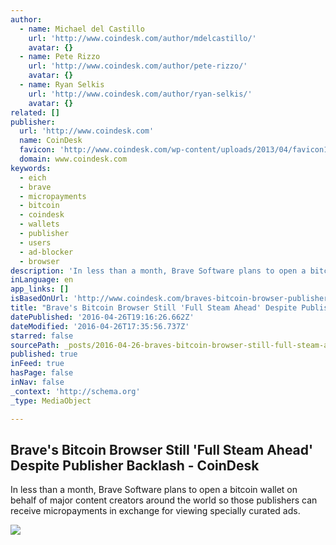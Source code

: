```yaml
---
author:
  - name: Michael del Castillo
    url: 'http://www.coindesk.com/author/mdelcastillo/'
    avatar: {}
  - name: Pete Rizzo
    url: 'http://www.coindesk.com/author/pete-rizzo/'
    avatar: {}
  - name: Ryan Selkis
    url: 'http://www.coindesk.com/author/ryan-selkis/'
    avatar: {}
related: []
publisher:
  url: 'http://www.coindesk.com'
  name: CoinDesk
  favicon: 'http://www.coindesk.com/wp-content/uploads/2013/04/favicon1.ico?1fee9b'
  domain: www.coindesk.com
keywords:
  - eich
  - brave
  - micropayments
  - bitcoin
  - coindesk
  - wallets
  - publisher
  - users
  - ad-blocker
  - browser
description: 'In less than a month, Brave Software plans to open a bitcoin wallet on behalf of major content creators around the world so those publishers can receive micropayments in exchange for viewing specially curated ads.'
inLanguage: en
app_links: []
isBasedOnUrl: 'http://www.coindesk.com/braves-bitcoin-browser-publisher-backlash/'
title: "Brave's Bitcoin Browser Still 'Full Steam Ahead' Despite Publisher Backlash - CoinDesk"
datePublished: '2016-04-26T19:16:26.662Z'
dateModified: '2016-04-26T17:35:56.737Z'
starred: false
sourcePath: _posts/2016-04-26-braves-bitcoin-browser-still-full-steam-ahead-despite-pub.md
published: true
inFeed: true
hasPage: false
inNav: false
_context: 'http://schema.org'
_type: MediaObject

---
```

<article style=""><h1>Brave's Bitcoin Browser Still 'Full Steam Ahead' Despite Publisher Backlash - CoinDesk</h1><p>In less than a month, Brave Software plans to open a bitcoin wallet on behalf of major content creators around the world so those publishers can receive micropayments in exchange for viewing specially curated ads.</p><img src="http://media.coindesk.com/2016/04/Screen-Shot-2016-04-26-at-10.55.54-AM.png" /></article>